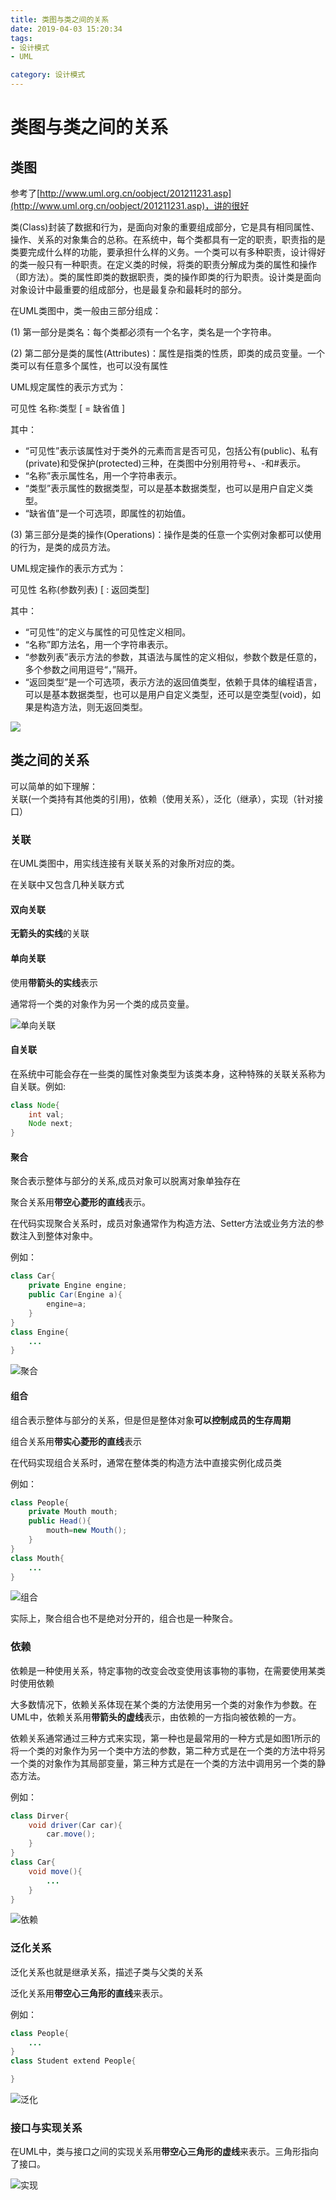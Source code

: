 ```yaml
---
title: 类图与类之间的关系
date: 2019-04-03 15:20:34
tags: 
- 设计模式
- UML

category: 设计模式
---
```

# 类图与类之间的关系

## 类图
参考了[http://www.uml.org.cn/oobject/201211231.asp](http://www.uml.org.cn/oobject/201211231.asp)，讲的很好

类(Class)封装了数据和行为，是面向对象的重要组成部分，它是具有相同属性、操作、关系的对象集合的总称。在系统中，每个类都具有一定的职责，职责指的是类要完成什么样的功能，要承担什么样的义务。一个类可以有多种职责，设计得好的类一般只有一种职责。在定义类的时候，将类的职责分解成为类的属性和操作（即方法）。类的属性即类的数据职责，类的操作即类的行为职责。设计类是面向对象设计中最重要的组成部分，也是最复杂和最耗时的部分。

在UML类图中，类一般由三部分组成：  

(1) 第一部分是类名：每个类都必须有一个名字，类名是一个字符串。  

(2) 第二部分是类的属性(Attributes)：属性是指类的性质，即类的成员变量。一个类可以有任意多个属性，也可以没有属性

UML规定属性的表示方式为：

可见性 名称:类型 [ = 缺省值 ]
<!--more-->
其中：

- “可见性”表示该属性对于类外的元素而言是否可见，包括公有(public)、私有(private)和受保护(protected)三种，在类图中分别用符号+、-和#表示。
- “名称”表示属性名，用一个字符串表示。
- “类型”表示属性的数据类型，可以是基本数据类型，也可以是用户自定义类型。
- “缺省值”是一个可选项，即属性的初始值。


(3) 第三部分是类的操作(Operations)：操作是类的任意一个实例对象都可以使用的行为，是类的成员方法。

UML规定操作的表示方式为：

可见性 名称(参数列表) [ : 返回类型]

其中：

- “可见性”的定义与属性的可见性定义相同。
- “名称”即方法名，用一个字符串表示。
- “参数列表”表示方法的参数，其语法与属性的定义相似，参数个数是任意的，多个参数之间用逗号“，”隔开。
- “返回类型”是一个可选项，表示方法的返回值类型，依赖于具体的编程语言，可以是基本数据类型，也可以是用户自定义类型，还可以是空类型(void)，如果是构造方法，则无返回类型。

![](/类图与类之间的关系/类图.jpg)

## 类之间的关系

可以简单的如下理解：   
关联(一个类持有其他类的引用)，依赖（使用关系），泛化（继承），实现（针对接口）

### 关联

在UML类图中，用实线连接有关联关系的对象所对应的类。

在关联中又包含几种关联方式

#### 双向关联

**无箭头的实线**的关联

#### 单向关联

使用**带箭头的实线**表示

通常将一个类的对象作为另一个类的成员变量。

![单向关联](/类图与类之间的关系/uml关联.png)

#### 自关联
在系统中可能会存在一些类的属性对象类型为该类本身，这种特殊的关联关系称为自关联。例如:
~~~java
class Node{
    int val;
    Node next;
}

~~~
#### 聚合
聚合表示整体与部分的关系,成员对象可以脱离对象单独存在  

聚合关系用**带空心菱形的直线**表示。 

在代码实现聚合关系时，成员对象通常作为构造方法、Setter方法或业务方法的参数注入到整体对象中。   

例如：
~~~java
class Car{
    private Engine engine;
    public Car(Engine a){
        engine=a;
    }
}
class Engine{
    ...
}
~~~

![聚合](/类图与类之间的关系/uml聚合.png)



#### 组合
组合表示整体与部分的关系，但是但是整体对象**可以控制成员的生存周期**  

组合关系用**带实心菱形的直线**表示

在代码实现组合关系时，通常在整体类的构造方法中直接实例化成员类

例如：
~~~java
class People{
    private Mouth mouth;
    public Head(){
        mouth=new Mouth();
    }
}
class Mouth{
    ...
}
~~~

![组合](/类图与类之间的关系/uml组合.png)




实际上，聚合组合也不是绝对分开的，组合也是一种聚合。

### 依赖
依赖是一种使用关系，特定事物的改变会改变使用该事物的事物，在需要使用某类时使用依赖

大多数情况下，依赖关系体现在某个类的方法使用另一个类的对象作为参数。在UML中，依赖关系用**带箭头的虚线**表示，由依赖的一方指向被依赖的一方。  

依赖关系通常通过三种方式来实现，第一种也是最常用的一种方式是如图1所示的将一个类的对象作为另一个类中方法的参数，第二种方式是在一个类的方法中将另一个类的对象作为其局部变量，第三种方式是在一个类的方法中调用另一个类的静态方法。

例如：
~~~java
class Dirver{
    void driver(Car car){
        car.move();
    }
}
class Car{
    void move(){
        ...
    }
}
~~~

![依赖](/类图与类之间的关系/uml依赖.png)

### 泛化关系
泛化关系也就是继承关系，描述子类与父类的关系

泛化关系用**带空心三角形的直线**来表示。

例如：
~~~java
class People{
    ...
}
class Student extend People{

}
~~~

![泛化](/类图与类之间的关系/uml泛化.png)

### 接口与实现关系

在UML中，类与接口之间的实现关系用**带空心三角形的虚线**来表示。三角形指向了接口。

![实现](/类图与类之间的关系/uml实现.png)
